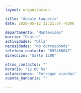 ```yaml
---
layout: organizacion

title: "Ándale taquería"
date: 2020-05-12 12:21:54 -0300

departamento: "Montevideo"
barrio: "Centro"
actividades: "Olla"
necesidades: "No corresponde"
telefono_contacto: "099456647"
direccion: "Salto 1200"

otros_contactos: ""
horario: "12:00 hs"
aclaraciones: "Entregan viandas"
cuenta_bancaria: ""

---
```

